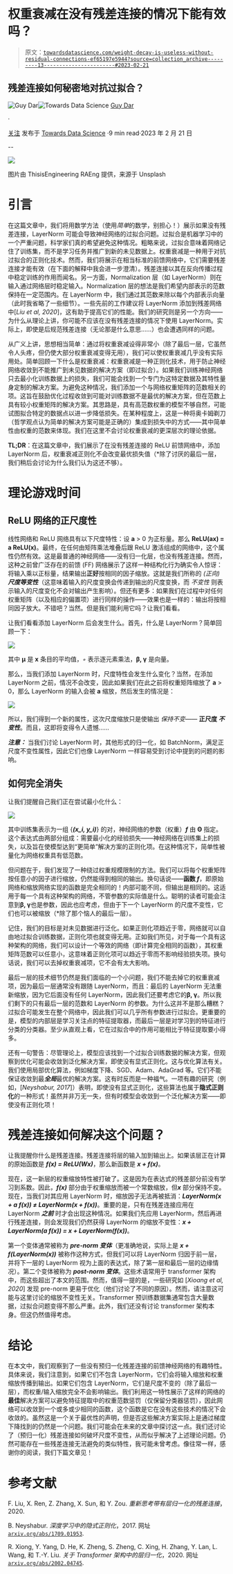 # 权重衰减在没有残差连接的情况下能有效吗？

> 原文：[`towardsdatascience.com/weight-decay-is-useless-without-residual-connections-ef65197e5944?source=collection_archive---------13-----------------------#2023-02-21`](https://towardsdatascience.com/weight-decay-is-useless-without-residual-connections-ef65197e5944?source=collection_archive---------13-----------------------#2023-02-21)

## 残差连接如何秘密地对抗过拟合？

[](https://guydar.medium.com/?source=post_page-----ef65197e5944--------------------------------)![Guy Dar](https://guydar.medium.com/?source=post_page-----ef65197e5944--------------------------------)[](https://towardsdatascience.com/?source=post_page-----ef65197e5944--------------------------------)![Towards Data Science](https://towardsdatascience.com/?source=post_page-----ef65197e5944--------------------------------) [Guy Dar](https://guydar.medium.com/?source=post_page-----ef65197e5944--------------------------------)

·

[关注](https://medium.com/m/signin?actionUrl=https%3A%2F%2Fmedium.com%2F_%2Fsubscribe%2Fuser%2Ffab216dbde3e&operation=register&redirect=https%3A%2F%2Ftowardsdatascience.com%2Fweight-decay-is-useless-without-residual-connections-ef65197e5944&user=Guy+Dar&userId=fab216dbde3e&source=post_page-fab216dbde3e----ef65197e5944---------------------post_header-----------) 发布于 [Towards Data Science](https://towardsdatascience.com/?source=post_page-----ef65197e5944--------------------------------) ·9 min read·2023 年 2 月 21 日[](https://medium.com/m/signin?actionUrl=https%3A%2F%2Fmedium.com%2F_%2Fvote%2Ftowards-data-science%2Fef65197e5944&operation=register&redirect=https%3A%2F%2Ftowardsdatascience.com%2Fweight-decay-is-useless-without-residual-connections-ef65197e5944&user=Guy+Dar&userId=fab216dbde3e&source=-----ef65197e5944---------------------clap_footer-----------)

--

[](https://medium.com/m/signin?actionUrl=https%3A%2F%2Fmedium.com%2F_%2Fbookmark%2Fp%2Fef65197e5944&operation=register&redirect=https%3A%2F%2Ftowardsdatascience.com%2Fweight-decay-is-useless-without-residual-connections-ef65197e5944&source=-----ef65197e5944---------------------bookmark_footer-----------)![](img/f8e4f8de8c3ec7f53556112e57392c22.png)

图片由 ThisisEngineering RAEng 提供，来源于 Unsplash

# 引言

在这篇文章中，我们将用数学方法（使用*简单*的数学，别担心！）展示如果没有残差连接，LayerNorm 可能会导致神经网络的过拟合问题。过拟合是机器学习中的一个严重问题，科学家们真的希望避免这种情况。粗略来说，过拟合意味着网络记住了训练集，而不是学习任务并推广到新的未见数据上。权重衰减是一种用于对抗过拟合的正则化技术。然而，我们将展示在相当标准的前馈网络中，它们需要残差连接才能有效（在下面的解释中我会进一步澄清）。残差连接以其在反向传播过程中稳定训练的作用而闻名。另一方面，Normalization 层（如 LayerNorm）则在输入通过网络层时稳定输入。Normalization 层的想法是我们希望内部表示的范数保持在一定范围内。在 LayerNorm 中，我们通过其范数来除以每个内部表示向量（此时我省略了一些细节）。一些先前的工作建议将 LayerNorm 添加到残差网络中[*Liu et al, 2020*]，这有助于提高它们的性能。我们的研究则是另一个方向——为什么从理论上讲，你可能不应该在没有残差连接的情况下使用 LayerNorm。实际上，即使是后规范残差连接（无论那是什么意思……）也会遭遇同样的问题。

从广义上讲，思想相当简单：通过将权重衰减设得非常小（除了最后一层，它虽然令人头疼，但仍使大部分权重衰减变得无用），我们可以使权重衰减几乎没有实际用处。简单回顾一下什么是权重衰减：权重衰减是一种正则化技术，用于防止神经网络收敛到不能推广到未见数据的解决方案（即过拟合）。如果我们训练神经网络只去最小化训练数据上的损失，我们可能会找到一个专门为这特定数据及其特性量身定制的解决方案。为避免这种情况，我们添加一个与网络权重矩阵的范数相关的项。这旨在鼓励优化过程收敛到可能对训练数据不是最优的解决方案，但在范数上具有较小权重矩阵的解决方案。其思路是，具有高范数权重的模型不够自然，可能试图拟合特定的数据点以进一步降低损失。在某种程度上，这是一种将奥卡姆剃刀（哲学观点认为简单的解决方案可能是正确的）集成到损失中的方式——其中简单性由权重的范数来体现。我们在这里不会讨论权重衰减的更深层次的理论依据。

**TL;DR**：在这篇文章中，我们展示了在没有残差连接的 ReLU 前馈网络中，添加 LayerNorm 后，权重衰减正则化不会改变最优损失值（*除了讨厌的最后一层，我们稍后会讨论为什么我们认为这还不够）。 

# 理论游戏时间

## **ReLU 网络的正尺度性**

线性网络和 ReLU 网络具有以下尺度特性：设 **a** > 0 为正标量。那么 **ReLU(ax) = a ReLU(x)**。最终，在任何由矩阵乘法堆叠后跟 ReLU 激活组成的网络中，这个属性仍然有效。这是最普通的神经网络——没有归一化层，也没有残差连接。然而，这种之前曾广泛存在的前馈 (FF) 网络展示了这样一种结构化行为确实令人惊讶：将输入乘以正标量，结果输出**正好**按相同的因子缩放。这就是我们所称的 *(正向)* ***尺度等变性***（这意味着输入的尺度变换会传递到输出的尺度变换，而 *不变性* 则表示输入的尺度变化不会对输出产生影响）。但还有更多：如果我们在过程中对任何权重矩阵（以及相应的偏置项）进行同样的操作——效果也是一样的：输出将按相同因子放大。不错吧？当然。但是我们能利用它吗？让我们看看。

让我们看看添加 LayerNorm 后会发生什么。首先，什么是 LayerNorm？简单回顾一下：

![](img/5124a0125668a4824ed9dcf3ede31074.png)

其中 **µ** 是 **x** 条目的平均值，*◦* 表示逐元素乘法，**β, γ** 是向量。

那么，当我们添加 LayerNorm 时，尺度特性会发生什么变化？当然，在添加 LayerNorm 之前，情况不会改变，因此如果我们在此之前将权重矩阵缩放了 **a** > 0，那么 LayerNorm 的输入会被 **a** 缩放，然后发生的情况是：

![](img/b1e9da85a8554edb34aabbfe7c5ca942.png)

所以，我们得到一个新的属性，这次尺度缩放只是使输出 *保持不变——* **正尺度 *不变性***。而且，这即将变得令人遗憾……

***注意：*** 当我们讨论 LayerNorm 时，其他形式的归一化，如 BatchNorm，满足正尺度不变性属性，因此它们也像 LayerNorm 一样容易受到讨论中提到的问题的影响。

## 如何完全消失

让我们提醒自己我们正在尝试最小化什么：

![](img/f19404ac9585bb2ca33a7afd4e576dde.png)

其中训练集表示为一组 {***(x_i, y_i)***} 的对，神经网络的参数（权重）***f*** 由 **Θ** 指定。这个表达式由两部分组成：需要最小化的经验损失——神经网络在训练集上的损失，以及旨在使模型达到“更简单”解决方案的正则化项。在这种情况下，简单性被量化为网络权重具有低范数。

但问题在于，我们发现了一种绕过权重规模限制的方法。我们可以将每个权重矩阵按任意小的因子进行缩放，仍然能得到相同的输出。换句话说——**函数 *f***，即原始网络和缩放网络实现的函数是完全相同的！内部可能不同，但输出是相同的。这适用于每一个具有这种架构的网络，不管参数的实际值是什么。聪明的读者可能会注意到**β, γ**也是参数，因此也应考虑，但由于下一个 LayerNorm 的尺度不变性，它们也可以被缩放（*除了那个恼人的最后一层）。

记住，我们的目标是对未见数据进行泛化。如果正则化项趋近于零，网络就可以自由地过拟合训练数据，正则化项也就变得无用。正如我们所见，对于每一个具有这种架构的网络，我们可以设计一个等效的网络（即计算完全相同的函数），其权重矩阵范数可以任意小，这意味着正则化项可以趋近于零而不影响经验损失项。换句话说，我们可以去掉权重衰减项，它不会有太大影响。

最后一层的技术细节仍然是我们面临的一个小问题，我们不能去掉它的权重衰减项，因为最后一层通常没有跟随 LayerNorm，而且：最后的 LayerNorm 无法重新缩放，因为它后面没有任何 LayerNorm，因此我们还要考虑它的**β, γ**。所以我们剩下的只有最后一层的范数和 LayerNorm 的参数。为什么这并不是那么糟糕？过拟合可能发生在整个网络中，因此我们可以几乎所有参数进行过拟合。更重要的是，模型的内部层是学习关注点的特征提取器，而最后一层是对学习到的特征进行分类的分类器。至少从直观上看，它在过拟合中的作用可能相比于特征提取要小得多。

还有一句警告：尽管理论上，模型应该找到一个过拟合训练数据的解决方案，但观察到优化可能会收敛到泛化解决方案，即使没有显式正则化。这与优化算法有关。我们使用局部优化算法，例如梯度下降、SGD、Adam、AdaGrad 等。它们不能保证收敛到最***全局***最优的解决方案。这有时反而是一种福气。一项有趣的研究（例如，[*Neyshabur, 2017*]）表明，即使没有显式正则化，这些算法也属于**隐式正则化**的一种形式！虽然并非万无一失，但有时模型会收敛到一个泛化解决方案——即使没有正则化项！

# 残差连接如何解决这个问题？

让我提醒你什么是残差连接。残差连接将层的输入加到输出上。如果该层正在计算的原始函数是 ***f(x) = ReLU(Wx)***，那么新函数是 ***x + f(x)***。

现在，这一新层的权重缩放特性被打破了。这是因为在表达式的残差部分前没有学习到系数。因此，***f(x)*** 部分由于权重缩放而被一个常数缩放，但***x*** 部分保持不变。现在，当我们对其应用 LayerNorm 时，缩放因子无法再被抵消：***LayerNorm(x + a f(x)) ≠ LayerNorm(x + f(x))***。重要的是，只有在残差连接应用在 LayerNorm ***之前*** 时才会出现这种情况。如果我们先应用 LayerNorm，然后再进行残差连接，则会发现我们仍然获得 LayerNorm 的缩放不变性：***x + LayerNorm(a f(x)) = x + LayerNorm(f(x))***。

第一个变体通常被称为 ***pre-norm 变体***（更准确地说，实际上是 ***x + f(LayerNorm(x))*** 被称作这种方式，但我们可以将 LayerNorm 归因于前一层，并将下一层的 LayerNorm 视为上面的表达式，除了第一层和最后一层的边缘情况）。第二个变体被称为 ***post-norm 变体***。这些术语常用于 transformer 架构中，而这些超出了本文的范围。然而，值得一提的是，一些研究如 [*Xioang et al, 2020*] 发现 pre-norm 更易于优化（他们讨论了不同的原因）。然而，请注意这可能与这里讨论的缩放不变性无关。Transformer 预训练数据集通常包含大量数据，过拟合问题变得不那么严重。此外，我们还没有讨论 transformer 架构本身。但这仍然值得考虑。

# 结论

在本文中，我们观察到了一些没有预归一化残差连接的前馈神经网络的有趣特性。具体来说，我们注意到，如果它们不包含 LayerNorm，它们会将输入缩放和权重缩放传播到输出。如果它们包含 LayerNorm，它们是尺度不变的（除了最后一层），而权重/输入缩放完全不会影响输出。我们利用这一特性展示了这样的网络的**最佳**解决方案可以避免特征提取中的权重范数惩罚（仅保留分类器惩罚），因此网络可以收敛到一个或多或少相同的函数，这个函数是它在没有这些技术的情况下会收敛的。虽然这是一个关于最优性的声明，但是否这些解决方案实际上是通过梯度下降找到的仍然是一个问题。我们可能会在未来的文章中探讨这一点。我们还讨论了（预归一化）残差连接如何破坏尺度不变性，从而似乎解决了上述理论问题。仍然可能存在一些残差连接无法避免的类似特性，我可能未曾考虑。像往常一样，感谢你的阅读，我们下篇文章见！

# 参考文献

F. Liu, X. Ren, Z. Zhang, X. Sun, 和 Y. Zou. *重新思考带有层归一化的残差连接*，2020.

B. Neyshabur. *深度学习中的隐式正则化*，2017\. 网址 [`arxiv.org/abs/1709.01953`](https://arxiv.org/abs/1709.01953).

R. Xiong, Y. Yang, D. He, K. Zheng, S. Zheng, C. Xing, H. Zhang, Y. Lan, L. Wang, 和 T.-Y. Liu. *关于 Transformer 架构中的层归一化*，2020\. 网址 [`arxiv.org/abs/2002.04745`](https://arxiv.org/abs/2002.04745).
